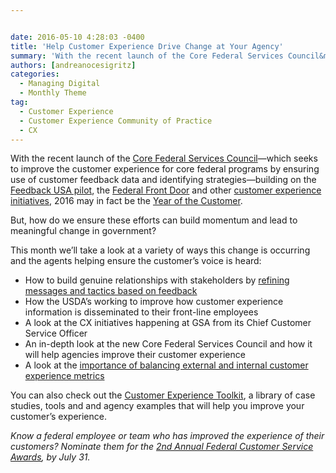 ```yaml
---


date: 2016-05-10 4:28:03 -0400
title: 'Help Customer Experience Drive Change at Your Agency'
summary: 'With the recent launch of the Core Federal Services Council&mdash;which seeks to improve the customer experience for core federal programs by ensuring use of customer feedback data and identifying strategies&mdash;building on the Feedback USA pilot, the Federal Front Door and other customer experience initiatives, 2016 may in fact be the Year of the Customer. But,'
authors: [andreanocesigritz]
categories:
  - Managing Digital
  - Monthly Theme
tag:
  - Customer Experience
  - Customer Experience Community of Practice
  - CX
---
```


With the recent launch of the [Core Federal Services Council](https://obamawhitehouse.archives.gov/sites/default/files/omb/memoranda/2016/m-16-08.pdf)—which seeks to improve the customer experience for core federal programs by ensuring use of customer feedback data and identifying strategies—building on the [Feedback USA pilot](https://www.WHATEVER/2015/01/12/15-government-customer-service-trends-for-2015/), the [Federal Front Door](https://labs.usa.gov/) and other [customer experience initiatives](https://18f.gsa.gov/2016/04/26/thinking-about-the-future-of-the-post-office-an-interview-with-amanda-weaver/), 2016 may in fact be the [Year of the Customer](https://www.WHATEVER/2014/12/01/will-2016-be-the-federal-governments-year-of-the-customer/).

But, how do we ensure these efforts can build momentum and lead to meaningful change in government?

This month we’ll take a look at a variety of ways this change is occurring and the agents helping ensure the customer’s  voice is heard:

  * How to build genuine relationships with stakeholders by [refining messages and tactics based on feedback](https://www.WHATEVER/2016/05/09/the-content-corner-using-content-as-a-tool-for-improving-citizen-services/)
  * How the USDA’s  working to improve how customer experience information is disseminated to their front-line employees
  * A look at the CX initiatives happening at GSA from its Chief Customer Service Officer
  * An in-depth look at the new Core Federal Services Council and how it will help agencies improve their customer experience
  * A look at the [importance of balancing external and internal customer experience metrics](https://www.WHATEVER/2016/05/16/customer-experience-performance-metrics-two-sides-to-every-story/)

You can also check out the [Customer Experience Toolkit](https://www.WHATEVER/resources/customer-experience-toolkit/), a library of case studies, tools and and agency examples that will help you improve your customer&#8217;s experience.

_Know a federal employee or team who has improved the experience of their customers? Nominate them for the [2nd Annual Federal Customer Service Awards](https://www.whitehouse.gov/blog/2015/12/15/unlocking-full-potential-americas-federal-workforce), by July 31._